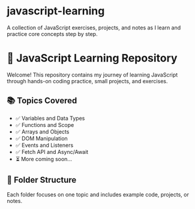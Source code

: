 # javascript-learning
A collection of JavaScript exercises, projects, and notes as I learn and practice core concepts step by step.
# 🧠 JavaScript Learning Repository

Welcome! This repository contains my journey of learning JavaScript through hands-on coding practice, small projects, and exercises.

## 📚 Topics Covered

- ✅ Variables and Data Types
- ✅ Functions and Scope
- ✅ Arrays and Objects
- ✅ DOM Manipulation
- ✅ Events and Listeners
- ✅ Fetch API and Async/Await
- ⏳ More coming soon...

## 📁 Folder Structure

Each folder focuses on one topic and includes example code, projects, or notes.

